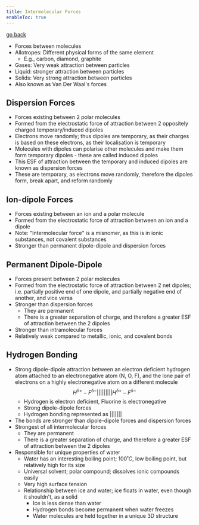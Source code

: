 ```yaml
---
title: Intermolecular Forces
enableToc: true
---
```


[go back](Subjects/Chemistry.md)

-   Forces between molecules
-   Allotropes: Different physical forms of the same element
    -   E.g., carbon, diamond, graphite
-   Gases: Very weak attraction between particles
-   Liquid: stronger attraction between particles
-   Solids: Very strong attraction between particles
- Also known as Van Der Waal's forces

## Dispersion Forces
- Forces existing between 2 polar molecules
- Formed from the electrostatic force of attraction between 2 oppositely charged temporary/induced dipoles
- Electrons move randomly; thus dipoles are temporary, as their charges is based on these electrons, as their localisation is temporary
- Molecules with dipoles can polarise other molecules and make them form temporary dipoles - these are called induced dipoles
- This ESF of attraction between the temporary and induced dipoles are known as dispersion forces
- These are temporary, as electrons move randomly, therefore the dipoles form, break apart, and reform randomly

## Ion-dipole Forces
- Forces existing between an ion and a polar molecule
- Formed from the electrostatic force of attraction between an ion and a dipole
- Note: "Intermolecular force" is a misnomer, as this is in ionic substances, not covalent substances
- Stronger than permanent dipole-dipole and dispersion forces

## Permanent Dipole-Dipole
- Forces present between 2 polar molecules
- Formed from the electrostatic force of attraction between 2 net dipoles; i.e. partially positive end of one dipole, and partially negative end of another, and vice versa
- Stronger than dispersion forces
	- They are permanent
	- There is a greater separation of charge, and therefore a greater ESF of attraction between the 2 dipoles
- Stronger than intramolecular forces
- Relatively weak compared to metallic, ionic, and covalent bonds

## Hydrogen Bonding
- Strong dipole-dipole attraction between an electron deficient hydrogen atom attached to an electronegative atom (N, O, F), and the lone pair of electrons on a highly electronegative atom on a different molecule $$H^{\delta+}-F^{\delta- }|||||||||H^{\delta+}-F^{\delta- }$$
	- Hydrogen is electron deficient, Fluorine is electronegative
	- Strong dipole-dipole forces
	- Hydrogen bonding represented as |||||||
- The bonds are stronger than dipole-dipole forces and dispersion forces
- Strongest of all intermolecular forces
	- They are permanent
	- There is a greater separation of charge, and therefore a greater ESF of attraction between the 2 dipoles
- Responsible for unique properties of water
	- Water has an interesting boiling point; $100˚C$, low boiling point, but relatively high for its size
	- Universal solvent; polar compound; dissolves ionic compounds easily
	- Very high surface tension
	- Relationship between ice and water; ice floats in water, even though it shouldn't, as a solid
		- Ice is less dense than water
		- Hydrogen bonds become permanent when water freezes
		- Water molecules are held together in a unique 3D structure